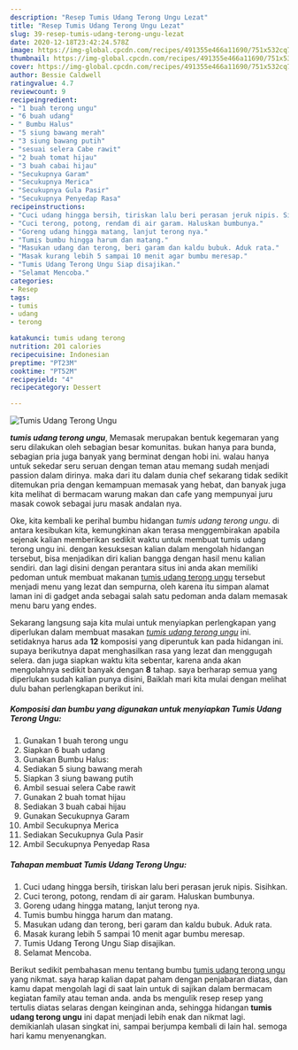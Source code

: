 ```yaml
---
description: "Resep Tumis Udang Terong Ungu Lezat"
title: "Resep Tumis Udang Terong Ungu Lezat"
slug: 39-resep-tumis-udang-terong-ungu-lezat
date: 2020-12-18T23:42:24.578Z
image: https://img-global.cpcdn.com/recipes/491355e466a11690/751x532cq70/tumis-udang-terong-ungu-foto-resep-utama.jpg
thumbnail: https://img-global.cpcdn.com/recipes/491355e466a11690/751x532cq70/tumis-udang-terong-ungu-foto-resep-utama.jpg
cover: https://img-global.cpcdn.com/recipes/491355e466a11690/751x532cq70/tumis-udang-terong-ungu-foto-resep-utama.jpg
author: Bessie Caldwell
ratingvalue: 4.7
reviewcount: 9
recipeingredient:
- "1 buah terong ungu"
- "6 buah udang"
- " Bumbu Halus"
- "5 siung bawang merah"
- "3 siung bawang putih"
- "sesuai selera Cabe rawit"
- "2 buah tomat hijau"
- "3 buah cabai hijau"
- "Secukupnya Garam"
- "Secukupnya Merica"
- "Secukupnya Gula Pasir"
- "Secukupnya Penyedap Rasa"
recipeinstructions:
- "Cuci udang hingga bersih, tiriskan lalu beri perasan jeruk nipis. Sisihkan."
- "Cuci terong, potong, rendam di air garam. Haluskan bumbunya."
- "Goreng udang hingga matang, lanjut terong nya."
- "Tumis bumbu hingga harum dan matang."
- "Masukan udang dan terong, beri garam dan kaldu bubuk. Aduk rata."
- "Masak kurang lebih 5 sampai 10 menit agar bumbu meresap."
- "Tumis Udang Terong Ungu Siap disajikan."
- "Selamat Mencoba."
categories:
- Resep
tags:
- tumis
- udang
- terong

katakunci: tumis udang terong 
nutrition: 201 calories
recipecuisine: Indonesian
preptime: "PT23M"
cooktime: "PT52M"
recipeyield: "4"
recipecategory: Dessert

---
```



![Tumis Udang Terong Ungu](https://img-global.cpcdn.com/recipes/491355e466a11690/751x532cq70/tumis-udang-terong-ungu-foto-resep-utama.jpg)

<b><i>tumis udang terong ungu</i></b>, Memasak merupakan bentuk kegemaran yang seru dilakukan oleh sebagian besar komunitas. bukan hanya para bunda, sebagian pria juga banyak yang berminat dengan hobi ini. walau hanya untuk sekedar seru seruan dengan teman atau memang sudah menjadi passion dalam dirinya. maka dari itu dalam dunia chef sekarang tidak sedikit ditemukan pria dengan kemampuan memasak yang hebat, dan banyak juga kita melihat di bermacam warung makan dan cafe yang mempunyai juru masak cowok sebagai juru masak andalan nya.



Oke, kita kembali ke perihal bumbu hidangan <i>tumis udang terong ungu</i>. di antara kesibukan kita, kemungkinan akan terasa menggembirakan apabila sejenak kalian memberikan sedikit waktu untuk membuat tumis udang terong ungu ini. dengan kesuksesan kalian dalam mengolah hidangan tersebut, bisa menjadikan diri kalian bangga dengan hasil menu kalian sendiri. dan lagi disini dengan perantara situs ini anda akan memiliki pedoman untuk membuat makanan <u>tumis udang terong ungu</u> tersebut menjadi menu yang lezat dan sempurna, oleh karena itu simpan alamat laman ini di gadget anda sebagai salah satu pedoman anda dalam memasak menu baru yang endes.


Sekarang langsung saja kita mulai untuk menyiapkan perlengkapan yang diperlukan dalam membuat masakan <u><i>tumis udang terong ungu</i></u> ini. setidaknya harus ada <b>12</b> komposisi yang diperuntuk kan pada hidangan ini. supaya berikutnya dapat menghasilkan rasa yang lezat dan menggugah selera. dan juga siapkan waktu kita sebentar, karena anda akan mengolahnya sedikit banyak dengan <b>8</b> tahap. saya berharap semua yang diperlukan sudah kalian punya disini, Baiklah mari kita mulai dengan melihat dulu bahan perlengkapan berikut ini.

<!--inarticleads1-->

##### Komposisi dan bumbu yang digunakan untuk menyiapkan Tumis Udang Terong Ungu:

1. Gunakan 1 buah terong ungu
1. Siapkan 6 buah udang
1. Gunakan  Bumbu Halus:
1. Sediakan 5 siung bawang merah
1. Siapkan 3 siung bawang putih
1. Ambil sesuai selera Cabe rawit
1. Gunakan 2 buah tomat hijau
1. Sediakan 3 buah cabai hijau
1. Gunakan Secukupnya Garam
1. Ambil Secukupnya Merica
1. Sediakan Secukupnya Gula Pasir
1. Ambil Secukupnya Penyedap Rasa




<!--inarticleads2-->

##### Tahapan membuat Tumis Udang Terong Ungu:

1. Cuci udang hingga bersih, tiriskan lalu beri perasan jeruk nipis. Sisihkan.
1. Cuci terong, potong, rendam di air garam. Haluskan bumbunya.
1. Goreng udang hingga matang, lanjut terong nya.
1. Tumis bumbu hingga harum dan matang.
1. Masukan udang dan terong, beri garam dan kaldu bubuk. Aduk rata.
1. Masak kurang lebih 5 sampai 10 menit agar bumbu meresap.
1. Tumis Udang Terong Ungu Siap disajikan.
1. Selamat Mencoba.




Berikut sedikit pembahasan menu tentang bumbu <u>tumis udang terong ungu</u> yang nikmat. saya harap kalian dapat paham dengan penjabaran diatas, dan kamu dapat mengolah lagi di saat lain untuk di sajikan dalam bermacam kegiatan family atau teman anda. anda bs mengulik resep resep yang tertulis diatas selaras dengan keinginan anda, sehingga hidangan <b>tumis udang terong ungu</b> ini dapat menjadi lebih enak dan nikmat lagi. demikianlah ulasan singkat ini, sampai berjumpa kembali di lain hal. semoga hari kamu menyenangkan.
